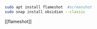 
```bash
sudo apt install flameshot  #screenshot
sudo snap install obsidian --classic
```


[[flameshot]]
